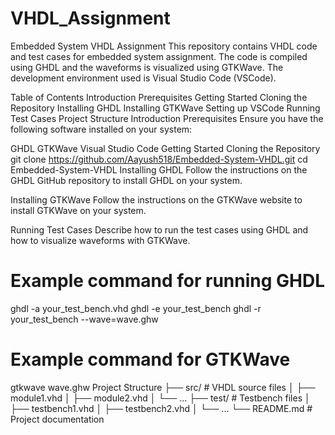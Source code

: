 # VHDL_Assignment

Embedded System VHDL Assignment
This repository contains VHDL code and test cases for embedded system assignment. The code is compiled using GHDL and the waveforms is visualized using GTKWave. The development environment used is Visual Studio Code (VSCode).

Table of Contents
Introduction
Prerequisites
Getting Started
Cloning the Repository
Installing GHDL
Installing GTKWave
Setting up VSCode
Running Test Cases
Project Structure
Introduction
Prerequisites
Ensure you have the following software installed on your system:

GHDL
GTKWave
Visual Studio Code
Getting Started
Cloning the Repository
git clone https://github.com/Aayush518/Embedded-System-VHDL.git
cd Embedded-System-VHDL
Installing GHDL
Follow the instructions on the GHDL GitHub repository to install GHDL on your system.

Installing GTKWave
Follow the instructions on the GTKWave website to install GTKWave on your system.

Running Test Cases
Describe how to run the test cases using GHDL and how to visualize waveforms with GTKWave.

# Example command for running GHDL
ghdl -a your_test_bench.vhd
ghdl -e your_test_bench
ghdl -r your_test_bench --wave=wave.ghw
# Example command for GTKWave
gtkwave wave.ghw
Project Structure
├── src/                    # VHDL source files
│   ├── module1.vhd
│   ├── module2.vhd
│   └── ...
├── test/                   # Testbench files
│   ├── testbench1.vhd
│   ├── testbench2.vhd
│   └── ...
└── README.md               # Project documentation
